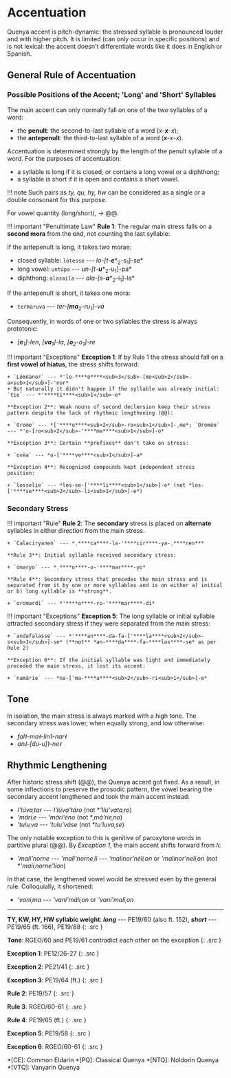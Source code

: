 # Accentuation

Quenya accent is pitch-dynamic: the stressed syllable is pronounced louder and with higher pitch. It is limited (can only occur in specific positions) and is not lexical: the accent doesn't differentiate words like it does in English or Spanish.

## General Rule of Accentuation

### Possible Positions of the Accent; 'Long' and 'Short' Syllables

The main accent can only normally fall on one of the two syllables of a word:

+ the **penult**: the second-to-last syllable of a word (*x*-***x***-*x*);
+ the **antepenult**: the third-to-last syllable of a word (***x***-*x*-*x*).

Accentuation is determined strongly by the length of the penult syllable of a word. For the purposes of accentuation:

+ a syllable is long if it is closed, or contains a long vowel or a diphthong;
+ a syllable is short if it is open and contains a short vowel.

!!! note
	Such pairs as *ty, qu, hy, hw* can be considered as a single or a double consonant for this purpose.

For vowel quantity (long/short), &rarr; @@.

!!! important "Penultimate Law"
	**Rule 1**: The regular main stress falls on a **second mora** from the end, not counting the last syllable:
	
If the antepenult is long, it takes two morae:

+ closed syllable: `lótesse` --- *lo-[t*-***e****<sub>2</sub>-s<sub>1</sub>]-se*
+ long vowel: `untúpa` --- *un-[t*-***u****<sub>2</sub>-u<sub>1</sub>]-pa*
+ diphthong: `alasaila` --- *ala-[s*-***a****<sub>2</sub>-i<sub>1</sub>]-la*

If the antepenult is short, it takes one mora:

+ `termaruva` --- *ter-[****ma****<sub>2</sub>-ru<sub>1</sub>]-va*

Consequently, in words of one or two syllables the stress is always prototonic:

+ *[****e****<sub>1</sub>]-len*, *[****va****<sub>1</sub>]-la*, *[****o****<sub>2</sub>-o<sub>1</sub>]-re*

!!! important "Exceptions"
	**Exception 1**: If by Rule 1 the stress should fall on a **first vowel of hiatus**, the stress shifts forward:
	
	+ `Lómeanor` --- *'lo-****o****<sub>3</sub>-[me<sub>2</sub>-a<sub>1</sub>]-'nor*
	+ But naturally it didn't happen if the syllable was already initial: `tie` --- *'****ti****<sub>1</sub>-e*
	
	**Exception 2**: Weak nouns of second declension keep their stress pattern despite the lack of rhythmic lengthening (@@):
	
	+ `Orome` --- *['****o****<sub>2</sub>-ro<sub>1</sub>]-ˌme*; `Oromèo` --- *'o-[ro<sub>2</sub>-'****me****<sub>1</sub>]-o*
	
	**Exception 3**: Certain **prefixes** don't take on stress:
	
	+ `ovèa` --- *o-['****ve****<sub>1</sub>]-a*
	
	**Exception 4**: Recognized compounds kept independent stress position:
	
	+ `losselie` --- *los-se-['****li****<sub>1</sub>]-e* (not *los-['****se****<sub>2</sub>-li<sub>1</sub>]-e*)

### Secondary Stress

!!! important "Rule"
	**Rule 2**: The **secondary** stress is placed on **alternate** syllables in either direction from the main stress.
	
	+ `Calaciryanen` --- *ˌ****ca****-la-'****cir****-ya-ˌ****nen***
	
	**Rule 3**: Initial syllable received secondary stress:
	
	+ `ómaryo` --- *ˌ****o****-o-'****mar****-yo*
	
	**Rule 4**: Secondary stress that precedes the main stress and is separated from it by one or more syllables and is on either a) initial or b) long syllable is **strong**.
	
	+ `oromardi` --- *'****o****-ro-'****mar****-di*
	
!!! important "Exceptions"
	**Exception 5**: The long syllable or initial syllable attracted secondary stress if they were separated from the main stress:
	
	+ `andafalasse` --- *'****an****-da-fa-['****la****<sub>2</sub>-s<sub>1</sub>]-se* (**not** *an-****da****-fa-****las****-se* as per Rule 2)
	
	**Exception 6**: If the initial syllable was light and immediately preceded the main stress, it lost its accent:
	
	+ `namárie` --- *na-['ma-****a****<sub>2</sub>-ri<sub>1</sub>]-e*

## Tone

In isolation, the main stress is always marked with a high tone. The secondary stress was lower, when equally strong, and low otherwise:

+ *fal˦-ma˧-lin˥-nar˧*
+ *an˩-[du-u]˥-ne˧*

## Rhythmic Lengthening

After historic stress shift (@@), the Quenya accent got fixed. As a result, in some inflections to preserve the prosodic pattern, the vowel bearing the secondary accent lengthened and took the main accent instead:

+ *I'lúvaˌtar --- I'lúva'táro* (not \**'Ilú'vataˌro*)
+ *'máriˌe --- 'mári'éno* (not \**ˌmá'rieˌno*)
+ *'tuluˌva --- 'tulu'váse* (not \**tu'luvaˌse*)

The only notable exception to this is genitive of paroxytone words in partitive plural (@@). By *Exception 1*, the main accent shifts forward from *li*:

+ *'mali'norne --- 'mali'norneˌli --- 'malinor'néliˌon* or *'malinor'neliˌon* (not \**'maliˌnorne'líon*)

In that case, the lengthened vowel would be stressed even by the general rule. Colloquially, it shortened:

+ *'vaniˌma --- 'vani'máliˌon* or *'vani'maliˌon*

----
**TY, KW, HY, HW syllabic weight**: ***long*** --- PE19/60 (also ft. 152), ***short*** --- PE19/65 (ft. 166), PE19/88
{: .src }

**Tone**: RGEO/60 and PE19/61 contradict each other on the exception
{: .src }

**Exception 1**: PE12/26-27
{: .src }

**Exception 2**: PE21/41
{: .src }

**Exception 3**: PE19/64 (ft.)
{: .src }

**Rule 2**: PE19/57
{: .src }

**Rule 3**: RGEO/60-61
{: .src }

**Rule 4**: PE19/65 (ft.)
{: .src }

**Exception 5**: PE19/58
{: .src }

**Exception 6**: RGEO/60-61
{: .src }

*[CE]: Common Eldarin
*[PQ]: Classical Quenya
*[NTQ]: Noldorin Quenya
*[VTQ]: Vanyarin Quenya